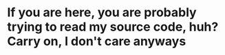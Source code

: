 # If you are here, you are probably trying to read my source code, huh? Carry on, I don't care anyways